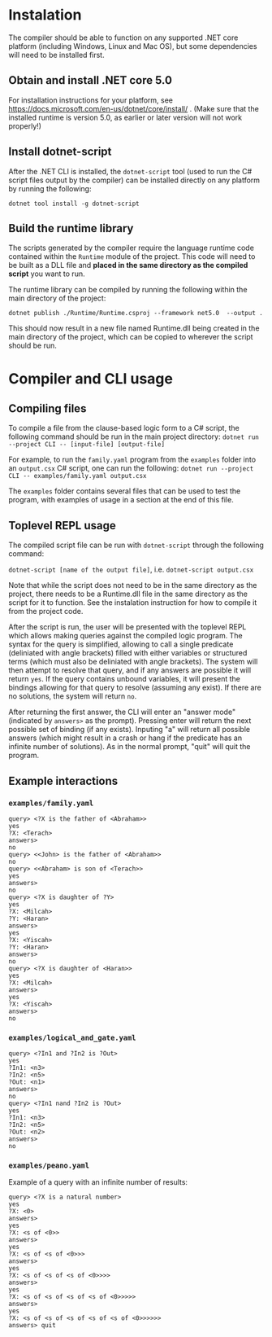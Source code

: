# Instalation
The compiler should be able to function on any supported .NET core platform (including Windows, Linux and Mac OS), but some dependencies will need to be installed first. 

## Obtain and install .NET core 5.0
For installation instructions for your platform, see https://docs.microsoft.com/en-us/dotnet/core/install/ . 
(Make sure that the installed runtime is version 5.0, as earlier or later version will not work properly!)

## Install dotnet-script
After the .NET CLI is installed, the `dotnet-script` tool (used to run the C# script files output by the compiler) can be installed directly on any platform by running the following:

`dotnet tool install -g dotnet-script`

## Build the runtime library
The scripts generated by the compiler require the language runtime code contained within the `Runtime` module of the project. This code will need to be built as a DLL file and __placed in the same directory as the compiled script__ you want to run.

The runtime library can be compiled by running the following within the main directory of the project:

`dotnet publish ./Runtime/Runtime.csproj --framework net5.0  --output .`

This should now result in a new file named Runtime.dll being created in the main directory of the project, which can be copied to wherever the script should be run. 

# Compiler and CLI usage

## Compiling files
To compile a file from the clause-based logic form to a C# script, the following command should be run in the main project directory:
`dotnet run --project CLI -- [input-file] [output-file]`

For example, to run the `family.yaml` program from the `examples` folder into an `output.csx` C# script, one can run the following:
`dotnet run --project CLI -- examples/family.yaml output.csx`

The `examples` folder contains several files that can be used to test the program, with examples of usage in a section at the end of this file.

## Toplevel REPL usage
The compiled script file can be run with `dotnet-script` through the following command:

`dotnet-script [name of the output file]`, i.e. `dotnet-script output.csx`

Note that while the script does not need to be in the same directory as the project, there needs to be a Runtime.dll file in the same directory as the script for it to function. See the instalation instruction for how to compile it from the project code.

After the script is run, the user will be presented with the toplevel REPL which allows making queries against the compiled logic program. The syntax for the query is simplified, allowing to call a single predicate (deliniated with angle brackets) filled with either variables or structured terms (which must also be deliniated with angle brackets). The system will then attempt to resolve that query, and if any answers are possible it will return `yes`. If the query contains unbound variables, it will present the bindings allowing for that query to resolve (assuming any exist). If there are no solutions, the system will return `no`.

After returning the first answer, the CLI will enter an "answer mode" (indicated by `answers>` as the prompt). Pressing enter will return the next possible set of binding (if any exists). Inputing "a" will return all possible answers (which might result in a crash or hang if the predicate has an infinite number of solutions). As in the normal prompt, "quit" will quit the program.

## Example interactions

### `examples/family.yaml`

```
query> <?X is the father of <Abraham>>
yes
?X: <Terach>
answers> 
no
query> <<John> is the father of <Abraham>>
no
query> <<Abraham> is son of <Terach>>
yes
answers> 
no
query> <?X is daughter of ?Y>
yes
?X: <Milcah>
?Y: <Haran>
answers> 
yes
?X: <Yiscah>
?Y: <Haran>
answers> 
no
query> <?X is daughter of <Haran>>
yes
?X: <Milcah>
answers> 
yes
?X: <Yiscah>
answers> 
no
```

### `examples/logical_and_gate.yaml`

```
query> <?In1 and ?In2 is ?Out>
yes
?In1: <n3>
?In2: <n5>
?Out: <n1>
answers> 
no
query> <?In1 nand ?In2 is ?Out>
yes
?In1: <n3>
?In2: <n5>
?Out: <n2>
answers> 
no

```


### `examples/peano.yaml`

Example of a query with an infinite number of results:
```
query> <?X is a natural number>
yes
?X: <0>
answers> 
yes
?X: <s of <0>>
answers> 
yes
?X: <s of <s of <0>>>
answers> 
yes
?X: <s of <s of <s of <0>>>>
answers> 
yes
?X: <s of <s of <s of <s of <0>>>>>
answers> 
yes
?X: <s of <s of <s of <s of <s of <0>>>>>>
answers> quit
```

